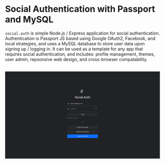 # Social Authentication with Passport and MySQL

`social.auth` is simple Node.js / Express application for social authentication. Authentication is Passport JS based using Google OAuth2, Facebook, and local strategies, and uses a MySQL database to store user data upon signing up / logging in. It can be used as a template for any app that requires social authentication, and includes: profile management, themes, user admin, repsonsive web design, and cross-browser compatability.<br><br>

![Social.Auth Demo](public/img/social-auth-demo.jpg)

